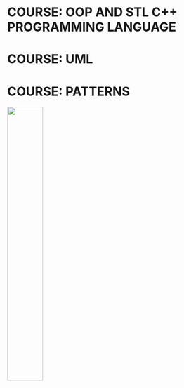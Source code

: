 # COURSE: OOP AND STL  C++ PROGRAMMING LANGUAGE
# COURSE: UML
# COURSE: PATTERNS
<img src="https://media.giphy.com/media/WUlplcMpOCEmTGBtBW/giphy.gif" width="40%"/>

